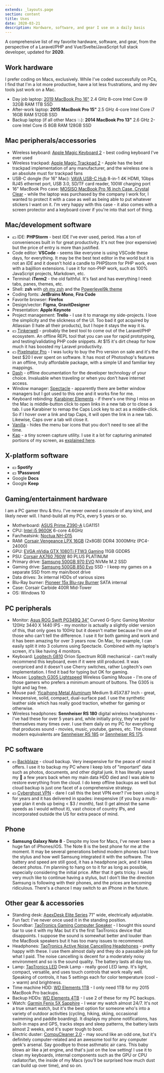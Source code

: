 ```yaml
---
extends: _layouts.page
section: content
title: Uses
date: 2020-03-21
description: Hardware, software, and gear I use on a daily basis
---
```


A comprehensive list of my favorite hardware, software, and gear, from the perspective of a Laravel/PHP and Vue/Svelte/JavaScript full stack developer, updated for **2020**.

## Work hardware

I prefer coding on Macs, exclusively. While I've coded successfully on PCs, I find that I'm a lot more productive, have a lot less frustrations, and my dev tools just work on a Mac.

- Day job laptop: [2019 MacBook Pro 16"](https://amzn.to/33A3Hmm) 2.4 GHz 8-core Intel Core i9 32GB RAM 1TB SSD
- After-work laptop: **2015 MacBook Pro 15"** 2.5 GHz 4-core Intel Core i7 16GB RAM 512GB SSD
- Backup laptop (if all other Macs 💥): **2014 MacBook Pro 13"** 2.6 GHz 2-core Intel Core i5 8GB RAM 128GB SSD

## Mac peripherals/accessories

- Wireless keyboard: [Apple Magic Keyboard 2](https://amzn.to/2y01l4D) - best coding keyboard I've ever used
- Wireless trackpad: [Apple Magic Trackpad 2](https://amzn.to/33Chitn) - Apple has the best trackpad implementation of any manufacturer, and the wireless one is an absolute must for trackpad fans
- USB-C dongle (for 16" Mac): [VAVA USB-C Hub](https://amzn.to/3dpKOaz) 8-in-1 4K HDMI, 1Gbps RJ45 ethernet port, USB 3.0, SD/TF card reader, 100W charging port
- 16" MacBook Pro case: [MOSISO MacBook Pro 16 inch Case, Crystal Clear](https://amzn.to/3bdWmLZ) - while the laptop was purchased by the company I work for, I wanted to protect it with a case as well as being able to put whatever stickers I want on it. I'm very happy with this case - it also comes with a screen protector and a keyboard cover if you're into that sort of thing. 

## Mac/development software

- 💵 IDE: **PHPStorm** - best IDE I've ever used, period. Has a ton of conveniences built in for great productivity. It's not free (nor expensive) but the price of entry is more than justified.
- Code editor: **VSCode** - seems like everyone is using VSCode these days, for everything. It may be the best text editor in the world but it is not an *IDE* and it doesn't hold a candle to PHPStorm for PHP work, even with a bajillion extensions. I use it for non-PHP work, such as 100% JavaScript projects, Markdown, etc.
- Terminal: **iTerm2** - the old faithful. It's fast and has everything I need: tabs, panes, themes, etc.
- Shell: **zsh** with [oh my zsh](https://ohmyz.sh/) and the [Powerlevel9k theme](https://github.com/Powerlevel9k/powerlevel9k)
- Coding fonts: **JetBrains Mono**, **Fira Code**
- Favorite browser: **Firefox**
- Design/vector: **Figma**, **GravitDesigner**
- Presentation: **Apple Keynote**
- Project management: **Trello** - I use it to manage my side-projects. I love the simplicity and the slickness of the UI. Too bad it got acquired by Atlassian (I hate all their products), but I hope it stays the way it is.
- 💵 [Tinkerwell](https://tinkerwell.app/) - probably the best tool to come out of the Laravel/PHP ecosystem. An offline REPL tool that you can use for rapid prototyping, and testing/validating PHP code snippets. At $15 it's dirt cheap for how much it has boosted my Laravel productivity.
- 💵 [Pixelmator Pro](https://www.pixelmator.com/pro/) - I was lucky to buy the Pro version on sale and it's the best $20 I ever spent on software. It has most of Photoshop's features in an offline, truly affordable package, with a simple UI and familiar key mappings.
- [Dash](https://kapeli.com/dash) - offline documentation for the developer technology of your choice. Invaluable when traveling or when you don't have internet access.
- Window manager: [Spectacle](https://www.spectacleapp.com/) - apparently there are better window managers but I got used to this one and it works fine for me.
- Keyboard rebinding: [Karabiner Elements](https://karabiner-elements.pqrs.org/) - if there's one thing I miss on the Mac is middle-button click to open links in a new tab or to close a tab. I use Karabiner to remap the Caps Lock key to act as a middle-click. So if I hover over a link and tap Caps, it will open the link in a new tab. Likewise, Caps over a tab will close it.
- [Vanilla](https://matthewpalmer.net/vanilla/) - hides the menu bar icons that you don't need to see all the time.  
- [Kap](https://getkap.co/) - a tiny screen capture utility. I use it a lot for capturing animated portions of my screen, as [explained here](/blog/screen-recording-gif-workflow/).

## X-platform software

- 💵 **Spotify**
- 💵 **1Password**
- Google **Docs**
- Google **Keep**

## Gaming/entertainment hardware

I am a PC gamer thru & thru. I've never owned a console of any kind, and likely never will. I hand-build all my PCs, every 5 years or so.

- Motherboard: [ASUS Prime Z390-A](https://amzn.to/2WzTOns) LGA1151
- CPU: [Intel i5 9600K](https://amzn.to/398tjYL) 6-core 4.6GHz
- Fan/heatsink: [Noctua NH-D15](https://amzn.to/2U8yALB)
- RAM: [Corsair Vengeance LPX 16GB](https://amzn.to/2U94N5D) (2x8GB) DDR4 3000MHz (PC4-24000)
- GPU: [EVGA nVidia GTX 1080Ti FTW3 Gaming](https://amzn.to/3bk382X) 11GB GDDR5
- PSU: [Corsair AX760 760W](https://amzn.to/2QBdkfz) 80 PLUS PLATINUM
- Primary drive: [Samsung 500GB 970 EVO](https://amzn.to/2UqV3lZ) NVMe M.2 SSD
- Gaming drive: [Samsung 500GB 850 Evo](https://amzn.to/33ANgGB) SSD - I keep my games on a separate SSD from my main/boot drive
- Data drives: 3x internal HDDs of various sizes 
- Blu-Ray burner: [Pioneer 15x Blu-ray Burner](https://amzn.to/3bhDBHz) SATA internal 
- Case: Corsair Carbide 400R Mid-Tower
- OS: Windows 10

## PC peripherals

- Monitor: [Asus ROG Swift PG349Q 34”](https://amzn.to/2Ur3nCu) Curved G-Sync Gaming Monitor 120Hz 3440 X 1440 IPS - my monitor is actually a slightly older version of this, that only goes to 100Hz but it doesn't matter because I'm one of those who can't tell the difference. I use it for both gaming and work and it has been amazing for over 3 years now. On Mac, for example, I can easily split it into 3 columns using Spectacle. Combined with my laptop's screen, it's like having 4 monitors.
- Keyboard: [Logitech G810](https://amzn.to/2Ure1sR) Orion Spectrum RGB mechanical - can't really recommend this keyboard, even if it were still produced. It was overpriced and it doesn't use Cherry switches, rather Logitech's own implementation. I find it bad for typing but OK for gaming.
- Mouse: [Logitech G305 Lightspeed](https://amzn.to/2UcO15I) Wireless Gaming Mouse - I'm one of those gamers who prefers a minimum amount of buttons. The G305 is light and lag free.
- Mouse pad: [Yicaihong Metal Aluminum](https://amzn.to/3dlCwAf) Medium 9.45X7.87 Inch - great, inexpensive, solid, compact, dual-surface pad. I use the synthetic leather side which has really good traction, whether for gaming or otherwise.
- Wireless headphones: **Sennheiser RS 180** digital wireless headphones - I've had these for over 5 years and, while initially pricy, they've paid for themselves many times over. I use them daily on my PC for everything that produces sound - movies, music, youtube, games, etc. The closest modern equivalents are [Sennheiser RS 185](https://amzn.to/2U9Elsn) or [Sennheiser RS 175](https://amzn.to/3aaUN1p).

## PC software

- 💵 [Backblaze](https://www.backblaze.com/) - cloud backup. Very inexpensive for the peace of mind it offers. I use it to backup my PC where I keep lots of "important" data such as photos, documents, and other digital junk. It has literally saved my 🥓 a few years back when my main data HDD died and I was able to restore everything from the cloud. I do keep offline backups as well but cloud backup is just one facet of a comprehensive strategy.
- 💵 [Cyberghost VPN](https://www.cyberghostvpn.com/) - dare I call this the best VPN ever? I've been using it for years and it has delivered in spades: inexpensive (if you buy a multi-year plan it ends up being < $3 / month), fast (I get almost the same speeds as I would without it), vast choice of country IPs, and incorporated outside the US for extra peace of mind.

## Phone

- **Samsung Galaxy Note 8** - Despite my love for Macs, I've never been a huge fan of iPhones/iOS. The Note 8 is the best phone for me at the moment. It may be several generations behind modern phones but I love the stylus and how well Samsung integrated it with the software. The battery and speed are still good, it has a headphone jack, and it takes decent photos. I'm planning to hang on to it for as long as possible, especially considering the initial price. After that it gets tricky. I would very much like to continue having a stylus, but I don't like the direction Samsung is following with their phones, and the prices are becoming ridiculous. There's a chance I may switch to an iPhone in the future.

## Other gear & accessories

- Standing desk: [ApexDesk Elite Series](https://amzn.to/2QE6buW) 71" wide, electrically adjustable. Fun fact: I've never once used it in the standing position.
- Soundbar: [TaoTronics Gaming Computer Speaker](https://amzn.to/2vD9yuC) - I bought this sound bar to use it with my Mac but it's the first TaoTronics device that disappoints. I suppose the sound is somewhat better and louder than the MacBook speakers but it has too many issues to recommend.
- Headphones: [TaoTronics Active Noise Cancelling Headphones](https://amzn.to/2J3nBgi) - pretty happy with these. I use them almost daily and they do a passable job for what I paid. The noise cancelling is decent for a moderately noisy environment and so is the sound quality. The battery lasts all day too.
- Lamp: [TaoTronics LED](https://amzn.to/33CmMEB) Desk Lamp - really good LED lamp. It's light, compact, versatile, and uses touch controls that work really well. Speaking of controls, it has 5 settings each for color temperature (cool -> warm) and brightness. 
- Time machine HDD: [WD Elements 1TB](https://amzn.to/2UyXyTE) - I only need 1TB for my 2015 MacBook Pro backups.
- Backup HDDs: [WD Elements 4TB](https://amzn.to/3bgbCrK) - I use 2 of these for my PC backups. 
- Watch: [Garmin Fenix 5X Sapphire](https://amzn.to/2WwV8Y9) - I wear my watch almost 24/7. It's not a true smart watch, but it's the best option for someone who's into a variety of outdoor activities (cycling, hiking, skiing, occasional swimming and paddle boarding). It displays my phone notifications, has built-in maps and GPS, tracks steps and sleep patterns, the battery lasts almost 2 weeks, and it's super tough to boot.
- Electric duster: [CompuCleaner 2.0](https://amzn.to/2QEc6Qv) - may sound like an odd one, but it's definitely computer-related and an awesome tool for any computer geek's arsenal. Say goodbye to those asthmatic air cans. This baby blows air like a jet engine, and that's just on the low setting! I use it to clean my keyboards, internal components such as the GPU or CPU radiator/fan, the inside of my Macs (you'll be surprised how much dust can build up over time), and so on.
